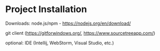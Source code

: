 # Project Installation
Downloads:
node.js/npm - https://nodejs.org/en/download/

git client (https://gitforwindows.org/, https://www.sourcetreeapp.com/)

optional: IDE (Intellij, WebStorm, Visual Studio, etc.)